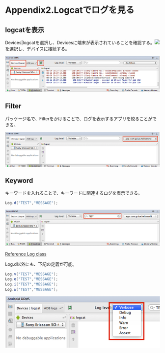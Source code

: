 # Appendix2.Logcatでログを見る

## logcatを表示

Devices|logcatを選択し、Devicesに端末が表示されていることを確認する。![](appendix2/ap0204.png) を選択し、デバイスに接続する。


![ap0201](img-appendix02/ap0201.png)

## Filter
パッケージ名で、Filterをかけることで、ログを表示するアプリを絞ることができる。

![ap0202](img-appendix02/ap0202.png)

## Keyword
キーワードを入れることで、キーワードに関連するログを表示できる。

```java
Log.d("TEST","MESSAGE");
```

![ap0203](img-appendix02/ap0203.png)

[Reference Log class
](http://developer.android.com/reference/android/util/Log.html)

Log.d以外にも、下記の定義が可能。

```java
Log.v("TEST","MESSAGE");
Log.e("TEST","MESSAGE");
Log.i("TEST","MESSAGE");
Log.w("TEST","MESSAGE");
```

![ap0205](img-appendix02/ap0205.png)

